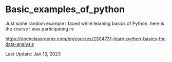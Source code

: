 # Basic_examples_of_python
Just some random example I faced while learning basics of Python.
here is the course I was participating in:


  https://openclassrooms.com/en/courses/2304731-learn-python-basics-for-data-analysis

Last Update: Jan 13, 2023
